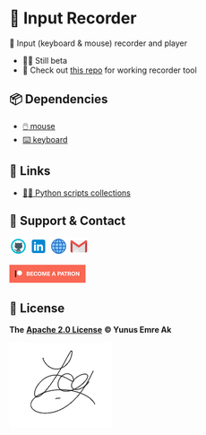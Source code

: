 # 🔴 Input Recorder

🔴 Input (keyboard & mouse) recorder and player 

- 👨‍🔬 Still beta
- 👀 Check out [this repo](https://github.com/niekvdbos/Clicker) for working recorder tool

## 📦 Dependencies

- [🖱️ mouse](https://github.com/boppreh/mouse)
- [⌨️ keyboard](https://github.com/boppreh/keyboard)

## 🔗 Links

- [👨‍💻 Python scripts collections](https://github.com/boppreh/Python-scripts-collection)


## 💖 Support & Contact

​[​![Github](../.github/assets/github_32px.png)​](https://github.com/yedhrab) [​![LinkedIn](../.github/assets/linkedin_32px.png)​](https://www.linkedin.com/in/yemreak/) [​![Website](../.github/assets/geography_32px.png)​](https://yemreak.com/) [​![Mail](../.github/assets/gmail_32px.png)​](mailto:yemreak.com@gmail.com?subject=%20%7C%20GitHub)​

​[​![Patreon](../.github/assets/become_a_patron_32px.png)](https://www.patreon.com/yemreak/)

## 🔏 License

**The** [**Apache 2.0 License**](https://choosealicense.com/licenses/apache-2.0/) **©️ Yunus Emre Ak**

![YEmreAk](../.github/assets/ysigniture-trans.png)
